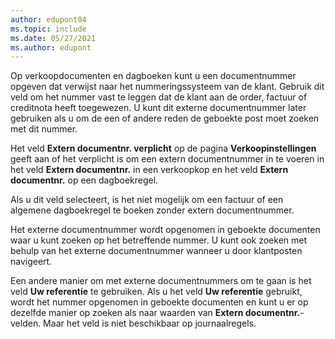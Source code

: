 ```yaml
---
author: edupont04
ms.topic: include
ms.date: 05/27/2021
ms.author: edupont
---
```


Op verkoopdocumenten en dagboeken kunt u een documentnummer opgeven dat verwijst naar het nummeringssysteem van de klant. <!--You can enter a maximum of ten characters, both numbers and letters.--> Gebruik dit veld om het nummer vast te leggen dat de klant aan de order, factuur of creditnota heeft toegewezen. U kunt dit externe documentnummer later gebruiken als u om de een of andere reden de geboekte post moet zoeken met dit nummer.  

Het veld **Extern documentnr. verplicht** op de pagina **Verkoopinstellingen** geeft aan of het verplicht is om een extern documentnummer in te voeren in het veld **Extern documentnr.** in een verkoopkop en het veld **Extern documentnr.** op een dagboekregel.

Als u dit veld selecteert, is het niet mogelijk om een factuur of een algemene dagboekregel te boeken zonder extern documentnummer.

Het externe documentnummer wordt opgenomen in geboekte documenten waar u kunt zoeken op het betreffende nummer. U kunt ook zoeken met behulp van het externe documentnummer wanneer u door klantposten navigeert.

Een andere manier om met externe documentnummers om te gaan is het veld **Uw referentie** te gebruiken. Als u het veld **Uw referentie** gebruikt, wordt het nummer opgenomen in geboekte documenten en kunt u er op dezelfde manier op zoeken als naar waarden van **Extern documentnr.**-velden. Maar het veld is niet beschikbaar op journaalregels.
